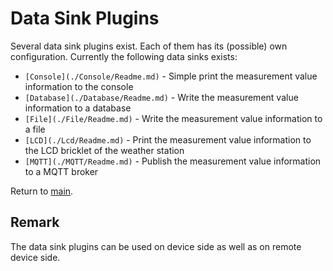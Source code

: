 # Data Sink Plugins

Several data sink plugins exist. Each of them has its (possible) own configuration. Currently the following data sinks exists:

* `[Console](./Console/Readme.md)` - Simple print the measurement value information to the console
* `[Database](./Database/Readme.md)` - Write the measurement value information to a database
* `[File](./File/Readme.md)` - Write the measurement value information to a file
* `[LCD](./Lcd/Readme.md)` - Print the measurement value information to the LCD bricklet of the weather station
* `[MQTT](./MQTT/Readme.md)` - Publish the measurement value information to a MQTT broker

Return to [main](./../../Readme.md).

## Remark

The data sink plugins can be used on device side as well as on remote device side.